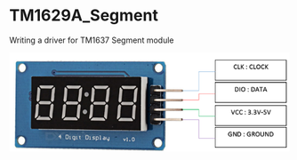 
# TM1629A_Segment
Writing a driver for TM1637 Segment module

![Semantic description of image](Doc/TM1637.PNG "ARKLED 22272348 ST92211009-1")
